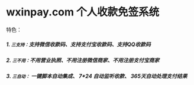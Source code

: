 # wxinpay.com 个人收款免签系统

特色：

##### 1. `三支持：`支持微信收款码、支持支付宝收款码、支持QQ收款码

##### 2. `三不用：`不用营业执照、不用注册微信商家、不用注册支付宝商家

##### 3. `三自动：` 一键脚本自动集成、 7*24 自动监听收款、 365天自动处理支付结果
